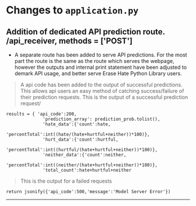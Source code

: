 # Changes to `application.py`

## Addition of dedicated API prediction route. /api_receiver, methods = ['POST']

  * A separate route has been added to serve API predictions. For the most part the route is the same as the route which serves the webpage, however the outputs and internal print statement have been adjusted to demark API usage, and better serve Erase Hate Python Library users.

  > A api code has been added to the output of successful predictions. This allows api users an easy method of catching success/failure of their prediction requests.  This is the output of a successful prediction request/
  ~~~~
  results = { 'api_code':200,
                'prediction_array': prediction_prob.tolist(),
                'hate_data':{'count':hate,
                            'percentTotal':int((hate/(hate+hurtful+neither))*100)},
                'hurt_data':{'count':hurtful,
                            'percentTotal':int((hurtful/(hate+hurtful+neither))*100)},
                'neither_data':{'count':neither,
                                'percentTotal':int((neither/(hate+hurtful+neither))*100)},
                'total_count':hate+hurtful+neither
  ~~~~

  > This is the output for a failed requests
  ~~~~
  return jsonify({'api_code':500,'message':'Model Server Error'})
  ~~~~


---
